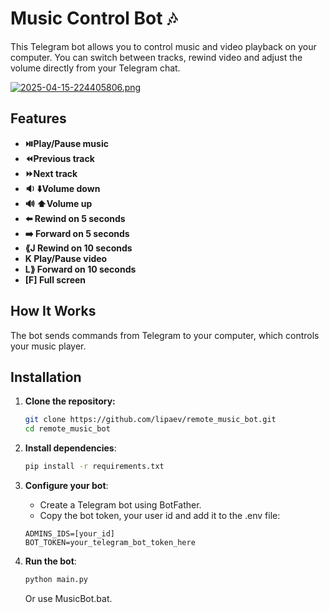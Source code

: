 # Music Control Bot 🎶

This Telegram bot allows you to control music and video playback on your computer. You can switch between tracks, rewind video and adjust the volume directly from your Telegram chat.

[![2025-04-15-224405806.png](https://i.postimg.cc/8Cv9KVkJ/2025-04-15-224405806.png)](https://postimg.cc/KKZ0jwMx)

## Features
- **⏯️Play/Pause music**
- **⏪Previous track**
- **⏩Next track**
- **🔉 ⬇️Volume down**
- **🔊 ⬆️Volume up**
- **⬅️ Rewind on 5 seconds**
- **➡️ Forward on 5 seconds**
- **⟪J Rewind on 10 seconds**
- **K Play/Pause video**
- **L⟫ Forward on 10 seconds**
- **[F] Full screen**


## How It Works
The bot sends commands from Telegram to your computer, which controls your music player.

## Installation

1. **Clone the repository:**
   ```bash
   git clone https://github.com/lipaev/remote_music_bot.git
   cd remote_music_bot
   ```

2. **Install dependencies**:
   ```bash
   pip install -r requirements.txt
   ```

3. **Configure your bot**:
   * Create a Telegram bot using BotFather.
   * Copy the bot token, your user id and add it to the .env file:
   ```.env
   ADMINS_IDS=[your_id]
   BOT_TOKEN=your_telegram_bot_token_here
   ```

4. **Run the bot**:
   ```bash
   python main.py
   ```
   Or use MusicBot.bat.
